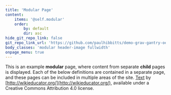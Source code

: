 ```yaml
---
title: 'Modular Page'
content:
    items: '@self.modular'
    order:
        by: default
        dir: asc
hide_git_repo_link: false
git_repo_link_url: 'https://github.com/paulhibbitts/demo-grav-gantry-oer-content/tree/master/pages/04.modular-page'
body_classes: 'modular header-image fullwidth'
onpage_menu: true
---
```


This is an example **modular** page, where content from separate **child** pages is displayed. Each of the below definitions are contained in a separate page, and these pages can be included in multiple areas of the site. [Text](http://wikieducator.org/OER_Handbook/educator_version_one/Conclusion/Glossary) by [http://wikieducator.org/](http://wikieducator.org/), available under a Creative Commons Attribution 4.0 license.
